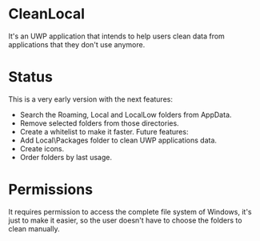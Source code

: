 # CleanLocal
It's an UWP application that intends to help users clean data from applications that they don't use anymore.

# Status
This is a very early version with the next features:
- Search the Roaming, Local and LocalLow folders from AppData.
- Remove selected folders from those directories.
- Create a whitelist to make it faster.
Future features:
- Add Local\Packages folder to clean UWP applications data.
- Create icons.
- Order folders by last usage.

# Permissions
It requires permission to access the complete file system of Windows, it's just to make it easier, so the user doesn't have to choose the folders to clean manually.